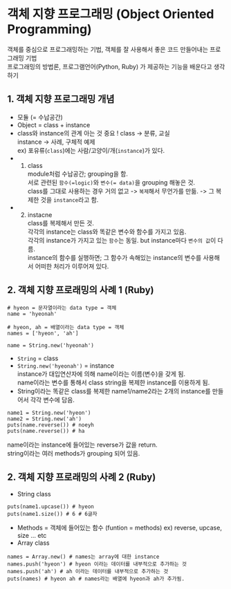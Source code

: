 # 객체 지향 프로그래밍 (Object Oriented Programming)
객체를 중심으로 프로그래밍하는 기법, 객체를 잘 사용해서 좋은 코드 만들어내는 프로그래밍 기법 <br>
프로그래밍의 방법론, 프로그램언어(Python, Ruby) 가 제공하는 기능을 배운다고 생각하기 <br>

## 1. 객체 지향 프로그래밍 개념
+ 모듈 (= 수납공간)
+ Object = class + instance
+ class와 instance의 관계 아는 것 중요 !
class -> 분류, 교실 <br>
instance -> 사례, 구체적 예제 <br>
ex) 포유류(`class`)에는 사람/고양이/개(`instance`)가 있다. <br>
+ 1) class <br>
module처럼 수납공간; grouping을 함. <br>
서로 관련된 `함수(=logic)`와 `변수(= data)`을 grouping 해놓은 것.  <br>
class를 그대로 사용하는 경우 거의 없고 -> `복제`해서 무언가를 만듦. -> 그 복제한 것을 `instance`라고 함. <br>
+ 2) instacne <br>
class를 복제해서 만든 것. <br>
각각의 instance는 class와 똑같은 변수와 함수를 가지고 있음. <br>
각각의 instance가 가지고 있는 `함수`는 동일. but instance마다 `변수의 값`이 다름. <br>
instance의 함수를 실행하면; 그 함수가 속해있는 instance의 변수를 사용해서 어떠한 처리가 이루어져 있다. <br>

## 2. 객체 지향 프로래밍의 사례 1 (Ruby)
```
# hyeon = 문자열이라는 data type = 객체
name = 'hyeonah'

# hyeon, ah = 배열이라는 data type = 객체
names = ['hyeon', 'ah']
```
```
name = String.new('hyeonah')
```
+ `String` = class  <br>
+ `String.new('hyeonah')` = instance  <br>
instance가 대입연산자에 의해 name이라는 이름(변수)을 갖게 됨.  <br>
name이라는 변수를 통해서 class string을 복제한 instance를 이용하게 됨. <br>
+ String이라는 똑같은 class를 복제한 name1/name2라는 2개의 instance를 만들어서 각각 변수에 담음.
```
name1 = String.new('hyeon')
name2 = String.new('ah')
puts(name.reverse()) # noeyh
puts(name.reverse()) # ha
```
name이라는 instance에 들어있는 reverse가 값을 return. <br>
string이라는 여러 methods가 grouping 되어 있음. <br>

## 2. 객체 지향 프로래밍의 사례 2 (Ruby)
+ String class
```
puts(name1.upcase()) # hyeon
puts(name1.size()) # 6 # 6글자 
```
+ Methods = 객체에 들어있는 함수 (funtion = methods)
ex) reverse, upcase, size ... etc <br>
+ Array class
```
names = Array.new() # names는 array에 대한 instance
names.push('hyeon') # hyeon 이라는 데이터를 내부적으로 추가하는 것
names.push('ah') # ah 이라는 데이터를 내부적으로 추가하는 것
puts(names) # hyeon ah # names라는 배열에 hyeon과 ah가 추가됨.
```
